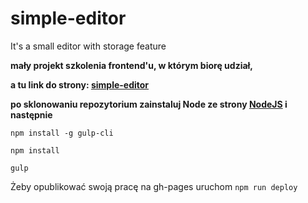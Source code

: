 # simple-editor
It's a small editor with storage feature

**mały projekt szkolenia frontend'u, w którym biorę udział,**

**a tu link do strony: [simple-editor](#)**

**po sklonowaniu repozytorium zainstaluj Node ze strony [NodeJS](https://nodejs.org/) i następnie**

`npm install -g gulp-cli`

`npm install`

`gulp`

Żeby opublikować swoją pracę na gh-pages uruchom `npm run deploy`
